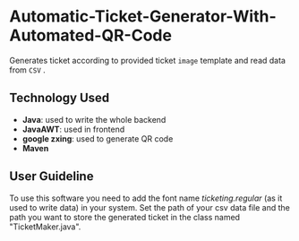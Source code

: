 # Automatic-Ticket-Generator-With-Automated-QR-Code

Generates ticket according to provided ticket `image` template  and read data from `CSV`  . 

## Technology Used 
* **Java**: used to write the whole backend 
* **JavaAWT**: used in frontend 
* **google zxing**: used to generate QR code
* **Maven**
## User Guideline
  To use this software you need to add the font name *ticketing.regular* (as it used to write data) in your system. Set the path of your csv data file and the path you want to store the generated ticket in the class named "TicketMaker.java". 
